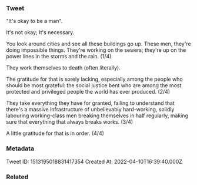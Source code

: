 ### Tweet
"It's okay to be a man".

It's not okay; It's necessary.

You look around cities and see all these buildings go up. These men, they're doing impossible things. They're working on the sewers; they're up on the power lines in the storms and the rain. (1/4)

They work themselves to death (often literally). 

The gratitude for that is sorely lacking, especially among the people who should be most grateful: the social justice bent who are among the most protected and privileged people the world has ever produced. (2/4)

They take everything they have for granted, failing to understand that there's a massive infrastructure of unbelievably hard-working, solidly labouring working-class men breaking themselves in half regularly, making sure that everything that always breaks works. (3/4)

A little gratitude for that is in order. (4/4)

### Metadata
Tweet ID: 1513195018831417354
Created At: 2022-04-10T16:39:40.000Z

### Related

